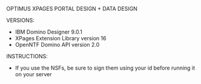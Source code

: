 OPTIMUS XPAGES PORTAL DESIGN + DATA DESIGN

VERSIONS:
- IBM Domino Designer 9.0.1
- XPages Extension Library version 16
- OpenNTF Domino API version 2.0

INSTRUCTIONS:

- If you use the NSFs, be sure to sign them using your id before running it on your server